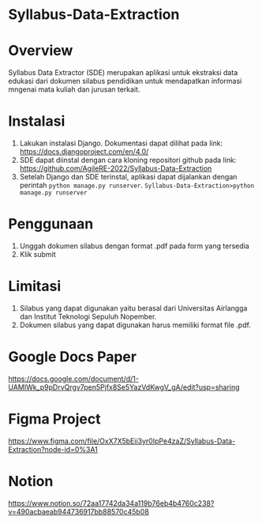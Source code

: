 # Syllabus-Data-Extraction

# Overview
Syllabus Data Extractor (SDE) merupakan aplikasi untuk ekstraksi data edukasi dari dokumen silabus pendidikan untuk mendapatkan informasi mngenai mata kuliah dan jurusan terkait.

# Instalasi
1. Lakukan instalasi Django. Dokumentasi dapat dilihat pada link: https://docs.djangoproject.com/en/4.0/
2. SDE dapat diinstal dengan cara kloning repositori github pada link: https://github.com/AgileRE-2022/Syllabus-Data-Extraction
3. Setelah Django dan SDE terinstal, aplikasi dapat dijalankan dengan perintah `python manage.py runserver`.
```Syllabus-Data-Extraction>python manage.py runserver```

# Penggunaan
1. Unggah dokumen silabus dengan format .pdf pada form yang tersedia
2. Klik submit

# Limitasi
1. Silabus yang dapat digunakan yaitu berasal dari Universitas Airlangga dan Institut Teknologi Sepuluh Nopember.
2. Dokumen silabus yang dapat digunakan harus memiliki format file .pdf.

# Google Docs Paper
https://docs.google.com/document/d/1-UAMIWk_p9pDrvQrgv7pen5Pjfx8Se5YazVdKwgV_gA/edit?usp=sharing

# Figma Project
https://www.figma.com/file/OxX7X5bEii3yr0IpPe4zaZ/Syllabus-Data-Extraction?node-id=0%3A1

# Notion
https://www.notion.so/72aa17742da34a119b76eb4b4760c238?v=490acbaeab944736917bb88570c45b08
